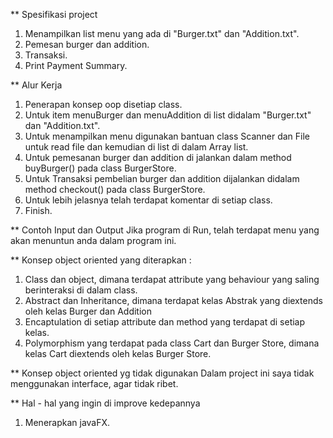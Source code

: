 ** Spesifikasi project
1. Menampilkan list menu yang ada di "Burger.txt" dan "Addition.txt".
2. Pemesan burger dan addition.
3. Transaksi.
4. Print Payment Summary.


** Alur Kerja
1. Penerapan konsep oop disetiap class.
2. Untuk item menuBurger dan menuAddition di list didalam "Burger.txt" dan "Addition.txt".
3. Untuk menampilkan menu digunakan bantuan class Scanner dan File untuk read file dan kemudian di list 
   di dalam Array list.
4. Untuk pemesanan burger dan addition di jalankan dalam method buyBurger() pada class BurgerStore.
5. Untuk Transaksi pembelian burger dan addition dijalankan didalam method checkout() pada class BurgerStore.
6. Untuk lebih jelasnya telah terdapat komentar di setiap class.
7. Finish.

** Contoh Input dan Output
   Jika program di Run, telah terdapat menu yang akan menuntun anda dalam program ini.

** Konsep object oriented yang diterapkan :
1. Class dan object, dimana terdapat attribute yang behaviour yang saling berinteraksi di dalam class.
2. Abstract dan Inheritance, dimana terdapat kelas Abstrak yang diextends oleh kelas Burger dan Addition
3. Encaptulation di setiap attribute dan method yang terdapat di setiap kelas.
4. Polymorphism yang terdapat pada class Cart dan Burger Store, dimana kelas Cart diextends oleh kelas Burger Store.

** Konsep object oriented yg tidak digunakan
   Dalam project ini saya tidak menggunakan interface, agar tidak ribet.

** Hal - hal yang ingin di improve kedepannya
1. Menerapkan javaFX.